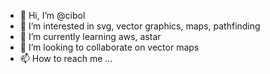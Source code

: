 - 👋 Hi, I’m @cibol
- 👀 I’m interested in svg, vector graphics, maps, pathfinding
- 🌱 I’m currently learning aws, astar
- 💞️ I’m looking to collaborate on vector maps
- 📫 How to reach me ...

<!---
cibol/cibol is a ✨ special ✨ repository because its `README.md` (this file) appears on your GitHub profile.
You can click the Preview link to take a look at your changes.
--->
